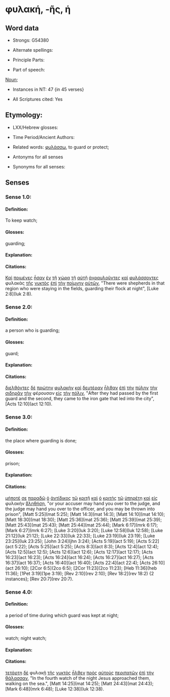 # φυλακή, -ῆς, ἡ

<!-- Status: S2=NeedsFinalCheck -->
<!-- Lexica used for edits: BDAG, FFM, LN, A-S -->

## Word data

* Strongs: G54380

* Alternate spellings:

* Principle Parts: 

* Part of speech: 

[Noun](http://ugg.readthedocs.io/en/latest/noun.html); 

* Instances in NT: 47 {in 45 verses}

* All Scriptures cited: Yes

## Etymology: 

* LXX/Hebrew glosses: 

* Time Period/Ancient Authors: 

* Related words: [φυλάσσω](../G54420/01.md), to guard or protect;

* Antonyms for all senses

* Synonyms for all senses: 

## Senses 

### Sense 1.0:

#### Definition: 

To keep watch;

#### Glosses:

guarding;

#### Explanation:

#### Citations:

[Καὶ](../G25320/01.md) [ποιμένες](../G41660/01.md) [ἦσαν](../G99999/01.md) [ἐν](../G17220/01.md) [τῇ](../G35880/01.md) [χώρᾳ](../G55610/01.md) [τῇ](../G35880/01.md) [αὐτῇ](../G08460/01.md) [ἀγραυλοῦντες](../G00630/01.md) [καὶ](../G25320/01.md) [φυλάσσοντες](../G54420/01.md) φυλακὰς [τῆς](../G35880/01.md) [νυκτὸς](../G35710/01.md) [ἐπὶ](../G19090/01.md) [τὴν](../G35880/01.md) [ποίμνην](../G41670/01.md) [αὐτῶν](../G08460/01.md), "There were shepherds in that region who were staying in the fields, guarding their flock at night", [Luke 2:8](luk 2:8). 	

### Sense 2.0:

#### Definition: 

a person who is guarding;

#### Glosses:

guard;

#### Explanation:

#### Citations:

[διελθόντες](../G13300/01.md) [δὲ](../G11610/01.md) [πρώτην](../G44130/01.md) [φυλακὴν](../G54380/01.md) [καὶ](../G25320/01.md) [δευτέραν](../G12080/01.md) [ἦλθαν](../G20640/01.md) [ἐπὶ](../G19090/01.md) [τὴν](../G35880/01.md) [πύλην](../G44390/01.md) [τὴν](../G35880/01.md) [σιδηρᾶν](../G46030/01.md) [τὴν](../G35880/01.md) φέρουσαν [εἰς](../G15190/01.md) [τὴν](../G35880/01.md) [πόλιν](../G41720/01.md), "After they had passed by the first guard and the second, they came to the iron gate that led into the city", [Acts 12:10](act 12:10). 	

### Sense 3.0:

#### Definition: 

the place where guarding is done;

#### Glosses:

prison;

#### Explanation:

#### Citations:

[μήποτέ](../G33790/01.md) [σε](../G47710/01.md) [παραδῷ](../G38600/01.md) [ὁ](../G35880/01.md) [ἀντίδικος](../G04760/01.md) [τῷ](../G35880/01.md) [κριτῇ](../G29230/01.md) [καὶ](../G25320/01.md) [ὁ](../G35880/01.md) [κριτὴς](../G29230/01.md) [τῷ](../G35880/01.md) [ὑπηρέτῃ](../G52570/01.md) [καὶ](../G25320/01.md) [εἰς](../G15190/01.md) φυλακὴν [βληθήσῃ](../G09060/01.md), "or your accuser may hand you over to the judge, and the judge may hand you over to the officer, and you may be thrown into prison", [Matt 5:25](mat 5:25); [Matt 14:3](mat 14:3); [Matt 14:10](mat 14:10); [Matt 18:30](mat 18:30); [Matt 25:36](mat 25:36); [Matt 25:39](mat 25:39); [Matt 25:43](mat 25:43); [Matt 25:44](mat 25:44); [Mark 6:17](mrk 6:17); [Mark 6:27](mrk 6:27); [Luke 3:20](luk 3:20); [Luke 12:58](luk 12:58); [Luke 21:12](luk 21:12); [Luke 22:33](luk 22:33); [Luke 23:19](luk 23:19); [Luke 23:25](luk 23:25); [John 3:24](jhn 3:24); [Acts 5:19](act 5:19); [Acts 5:22](act 5:22); [Acts 5:25](act 5:25); [Acts 8:3](act 8:3); [Acts 12:4](act 12:4); [Acts 12:5](act 12:5); [Acts 12:6](act 12:6); [Acts 12:17](act 12:17); [Acts 16:23](act 16:23); [Acts 16:24](act 16:24); [Acts 16:27](act 16:27); [Acts 16:37](act 16:37); [Acts 16:40](act 16:40); [Acts 22:4](act 22:4); [Acts 26:10](act 26:10); [2Cor 6:5](2co 6:5); [2Cor 11:23](2co 11:23); [Heb 11:36](heb 11:36); [1Pet 3:19](1pe 3:19); [Rev 2:10](rev 2:10); [Rev 18:2](rev 18:2) {2 instances}; [Rev 20:7](rev 20:7).  

### Sense 4.0:

#### Definition: 

a period of time during which guard was kept at night;

#### Glosses:

watch; night watch;

#### Explanation:

#### Citations:

[τετάρτῃ](../G50670/01.md) [δὲ](../G11610/01.md) φυλακῇ [τῆς](../G35880/01.md) [νυκτὸς](../G35710/01.md) [ἦλθεν](../G20640/01.md) [πρὸς](../G43140/01.md) [αὐτοὺς](../G08460/01.md) [περιπατῶν](../G40430/01.md) [ἐπὶ](../G19090/01.md) [τὴν](../G35880/01.md) [θάλασσαν](../G22810/01.md), "In the fourth watch of the night Jesus approached them, walking on the sea.", [Matt 14:25](mat 14:25); [Matt 24:43](mat 24:43); [Mark 6:48](mrk 6:48); [Luke 12:38](luk 12:38). 	

